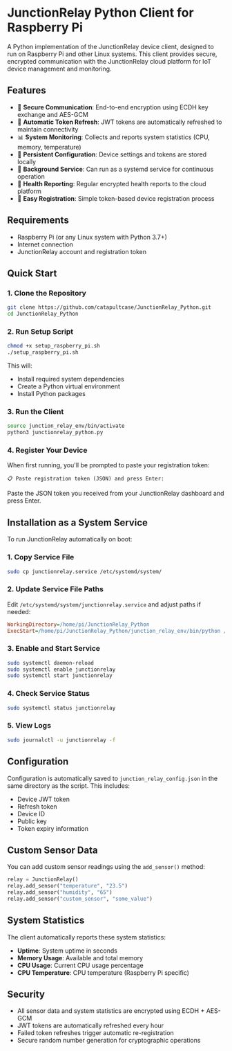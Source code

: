 # JunctionRelay Python Client for Raspberry Pi

A Python implementation of the JunctionRelay device client, designed to run on Raspberry Pi and other Linux systems. This client provides secure, encrypted communication with the JunctionRelay cloud platform for IoT device management and monitoring.

## Features

- 🔐 **Secure Communication**: End-to-end encryption using ECDH key exchange and AES-GCM
- 🔄 **Automatic Token Refresh**: JWT tokens are automatically refreshed to maintain connectivity
- 📊 **System Monitoring**: Collects and reports system statistics (CPU, memory, temperature)
- 💾 **Persistent Configuration**: Device settings and tokens are stored locally
- 🚀 **Background Service**: Can run as a systemd service for continuous operation
- 📡 **Health Reporting**: Regular encrypted health reports to the cloud platform
- 🔧 **Easy Registration**: Simple token-based device registration process

## Requirements

- Raspberry Pi (or any Linux system with Python 3.7+)
- Internet connection
- JunctionRelay account and registration token

## Quick Start

### 1. Clone the Repository

```bash
git clone https://github.com/catapultcase/JunctionRelay_Python.git
cd JunctionRelay_Python
```

### 2. Run Setup Script

```bash
chmod +x setup_raspberry_pi.sh
./setup_raspberry_pi.sh
```

This will:
- Install required system dependencies
- Create a Python virtual environment
- Install Python packages

### 3. Run the Client

```bash
source junction_relay_env/bin/activate
python3 junctionrelay_python.py
```

### 4. Register Your Device

When first running, you'll be prompted to paste your registration token:

```
📋 Paste registration token (JSON) and press Enter:
```

Paste the JSON token you received from your JunctionRelay dashboard and press Enter.

## Installation as a System Service

To run JunctionRelay automatically on boot:

### 1. Copy Service File

```bash
sudo cp junctionrelay.service /etc/systemd/system/
```

### 2. Update Service File Paths

Edit `/etc/systemd/system/junctionrelay.service` and adjust paths if needed:

```ini
WorkingDirectory=/home/pi/JunctionRelay_Python
ExecStart=/home/pi/JunctionRelay_Python/junction_relay_env/bin/python /home/pi/JunctionRelay_Python/junction_relay.py
```

### 3. Enable and Start Service

```bash
sudo systemctl daemon-reload
sudo systemctl enable junctionrelay
sudo systemctl start junctionrelay
```

### 4. Check Service Status

```bash
sudo systemctl status junctionrelay
```

### 5. View Logs

```bash
sudo journalctl -u junctionrelay -f
```

## Configuration

Configuration is automatically saved to `junction_relay_config.json` in the same directory as the script. This includes:

- Device JWT token
- Refresh token
- Device ID
- Public key
- Token expiry information

## Custom Sensor Data

You can add custom sensor readings using the `add_sensor()` method:

```python
relay = JunctionRelay()
relay.add_sensor("temperature", "23.5")
relay.add_sensor("humidity", "65")
relay.add_sensor("custom_sensor", "some_value")
```

## System Statistics

The client automatically reports these system statistics:

- **Uptime**: System uptime in seconds
- **Memory Usage**: Available and total memory
- **CPU Usage**: Current CPU usage percentage
- **CPU Temperature**: CPU temperature (Raspberry Pi specific)

## Security

- All sensor data and system statistics are encrypted using ECDH + AES-GCM
- JWT tokens are automatically refreshed every hour
- Failed token refreshes trigger automatic re-registration
- Secure random number generation for cryptographic operations